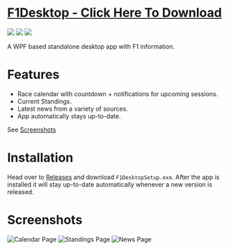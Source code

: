 # [F1Desktop - Click Here To Download](https://github.com/sirdoombox/F1Desktop/releases/latest/download/F1DesktopSetup.exe)
![](https://github.com/sirdoombox/F1Desktop/actions/workflows/build.yml/badge.svg)
![](https://img.shields.io/github/v/release/sirdoombox/f1desktop?label=Release)
![](https://img.shields.io/github/downloads/sirdoombox/f1desktop/total?label=Downloads)

A WPF based standalone desktop app with F1 information.

# Features
- Race calendar with countdown + notifications for upcoming sessions.
- Current Standings.
- Latest news from a variety of sources.
- App automatically stays up-to-date.

See [Screenshots](#screenshots)

# Installation
Head over to [Releases](https://github.com/sirdoombox/F1Desktop/releases/latest) and download `F1DesktopSetup.exe`. After the app is installed it will stay up-to-date automatically whenever a new version is released.

# Screenshots
![Calendar Page](https://dl.dropboxusercontent.com/s/q1jrlnp4orqhoyt/F1Desktop_2022-08-19_10-41-34.png)
![Standings Page](https://dl.dropboxusercontent.com/s/r49172u0lgojob4/F1Desktop_2022-08-19_10-43-31.png)
![News Page](https://dl.dropboxusercontent.com/s/wys6uvic13wpgbj/F1Desktop_2022-08-19_10-44-39.png)
